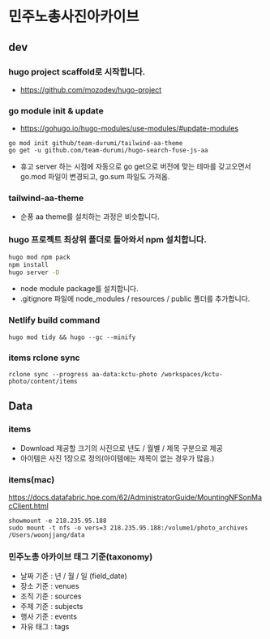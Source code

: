 # 민주노총사진아카이브

## dev

### hugo project scaffold로 시작합니다.
- https://github.com/mozodev/hugo-project


### go module init & update
- https://gohugo.io/hugo-modules/use-modules/#update-modules
```
go mod init github/team-durumi/tailwind-aa-theme
go get -u github.com/team-durumi/hugo-search-fuse-js-aa
```
- 휴고 server 하는 시점에 자동으로 go get으로 버전에 맞는 테마를 갖고오면서 go.mod 파일이 변경되고, go.sum 파일도 가져옴. 


### tailwind-aa-theme
- 순풍 aa theme를 설치하는 과정은 비슷합니다.


### hugo 프로젝트 최상위 폴더로 돌아와서 npm 설치합니다.
```bash
hugo mod npm pack
npm install
hugo server -D
```
- node module package를 설치합니다.
- .gitignore 파일에 node_modules / resources / public 폴더를 추가합니다.

### Netlify build command
```
hugo mod tidy && hugo --gc --minify
```

### items rclone sync
```
rclone sync --progress aa-data:kctu-photo /workspaces/kctu-photo/content/items
```

## Data

### items
- Download 제공할 크기의 사진으로 년도 / 월별 / 제목 구분으로 제공
- 아이템은 사진 1장으로 정의(아이템에는 제목이 없는 경우가 많음.)

### items(mac)
https://docs.datafabric.hpe.com/62/AdministratorGuide/MountingNFSonMacClient.html
```
showmount -e 218.235.95.188
sudo mount -t nfs -o vers=3 218.235.95.188:/volume1/photo_archives /Users/woonjjang/data
```

### 민주노총 아카이브 태그 기준(taxonomy)
- 날짜 기준 : 년 / 월 / 일 (field_date)
- 장소 기준 : venues
- 조직 기준 : sources
- 주제 기준 : subjects 
- 행사 기준 : events
- 자유 태그 : tags
